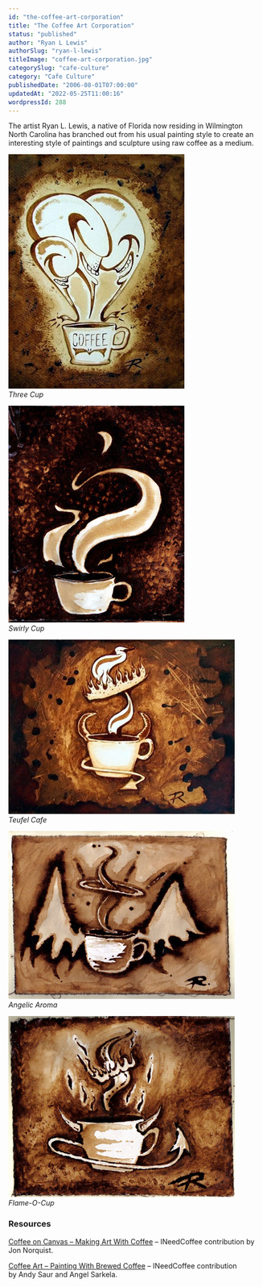 ```yaml
---
id: "the-coffee-art-corporation"
title: "The Coffee Art Corporation"
status: "published"
author: "Ryan L Lewis"
authorSlug: "ryan-l-lewis"
titleImage: "coffee-art-corporation.jpg"
categorySlug: "cafe-culture"
category: "Cafe Culture"
publishedDate: "2006-08-01T07:00:00"
updatedAt: "2022-05-25T11:00:16"
wordpressId: 288
---
```


The artist Ryan L. Lewis, a native of Florida now residing in Wilmington North Carolina has branched out from his usual painting style to create an interesting style of paintings and sculpture using raw coffee as a medium.

![Three Cup - Coffee artwork ](350Three-comp1.jpg)  
*Three Cup*

![Swirly Cup - Coffee Artwork](350swirlycup.jpg)  
*Swirly Cup*

![Teufel Cafe - Coffee Artwork](450Teufel_Cafe-comp.jpg)  
*Teufel Cafe*

![Angelic Aroma - Coffee Artwork](450angelicaromasmall.jpg)  
*Angelic Aroma*

![Flame-O-Cup - Coffee Artwork](450flameocup.jpg)  
*Flame-O-Cup*

### Resources

[Coffee on Canvas – Making Art With Coffee](http://ineedcoffee.com/coffee-canvas-making-art-coffee/) – INeedCoffee contribution by Jon Norquist.

[Coffee Art – Painting With Brewed Coffee](http://ineedcoffee.com/coffee-art/) – INeedCoffee contribution by Andy Saur and Angel Sarkela.